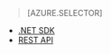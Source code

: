 > [AZURE.SELECTOR]
- [.NET SDK](media-services-dotnet-configure-asset-delivery-policy)
- [REST API](media-services-rest-configure-asset-delivery-policy)

<!---HONumber=61-->